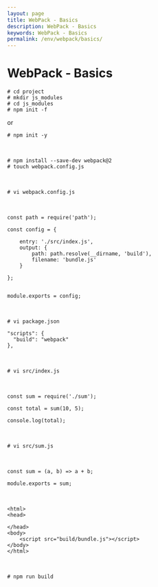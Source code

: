 ```yaml
---
layout: page
title: WebPack - Basics
description: WebPack - Basics
keywords: WebPack - Basics
permalink: /env/webpack/basics/
---
```


# WebPack - Basics

    # cd project
    # mkdir js_modules
    # cd js_modules
    # npm init -f

or

    # npm init -y

<br/>

    # npm install --save-dev webpack@2
    # touch webpack.config.js

<br/>

    # vi webpack.config.js

<br/>

    const path = require('path');

    const config = {

        entry: './src/index.js',
        output: {
            path: path.resolve(__dirname, 'build'),
            filename: 'bundle.js'
        }

    };


    module.exports = config;

<br/>

    # vi package.json

    "scripts": {
      "build": "webpack"
    },

<br/>

    # vi src/index.js

<br/>

    const sum = require('./sum');

    const total = sum(10, 5);

    console.log(total);

<br/>

    # vi src/sum.js

<br/>

    const sum = (a, b) => a + b;

    module.exports = sum;

<br/>

    <html>
    <head>

    </head>
    <body>
        <script src="build/bundle.js"></script>
    </body>
    </html>

<br/>

    # npm run build
